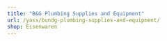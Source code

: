 ```yaml
---
title: "B&G Plumbing Supplies and Equipment"
url: /yass/bundg-plumbing-supplies-and-equipment/
shop: Eisenwaren
---
```

